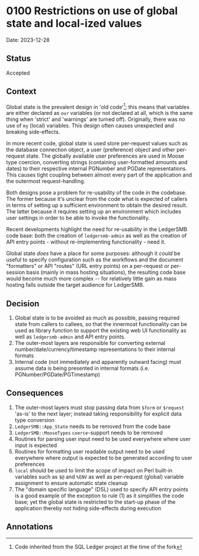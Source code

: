 # 0100 Restrictions on use of global state and local-ized values

Date: 2023-12-28

## Status

Accepted

## Context

Global state is the prevalent design in 'old code'[^1]; this means that
variables are either declared as `our` variables (or not declared at all,
which is the same thing when 'strict' and 'warnings' are turned off).
Originally, there was *no* use of `my` (local) variables.  This design
often causes unexpected and breaking side-effects.

In more recent code, global state is used store per-request values such
as the database connection object, a user (preference) object and other
per-request state.  The globally available user preferences are used in
Moose type coercion, converting strings (containing user-formatted
amounts and dates) to their respective internal PGNumber and PGDate
representations.  This causes tight coupling between almost every part
of the application and the outermost request-handling.

Both designs pose a problem for re-usability of the code in the codebase.
The former because it's unclear from the code what is expected of callers
in terms of setting up a sufficient environment to obtain the desired
result.  The latter because it requires setting up an environment which
includes user settings in order to be able to invoke the functionality.

Recent developments highlight the need for re-usability in the LedgerSMB
code base: both the creation of `ledgersmb-admin` as well as the creation
of API entry points - without re-implementing functionality - need it.

Global state *does* have a place for some purposes: although it *could* be
useful to specify configuration such as the workflows and the document
"formatters" or API "routes" (URL entry points) on a per-request or
per-session basis (mainly in mass hosting situations), the resulting code
base would become much more complex -- for relatively little gain as mass
hosting falls outside the target audience for LedgerSMB.

[^1]: Code inherited from the SQL Ledger project at the time of the fork

## Decision

 1. Global state is to be avoided as much as possible, passing required
    state from callers to callees, so that the innermost functionality
    can be used as library function to support the existing web UI
    functionality as well as `ledgersmb-admin` and API entry points.
 2. The outer-most layers are responsible for converting external
    number/date/currency/timestamp representations to their internal
    formats
 3. Internal code (not immediately and apparently outward facing) must
    assume data is being presented in internal formats (i.e.
    PGNumber/PGDate/PGTimestamp)

## Consequences

 1. The outer-most layers must stop passing data from `$form` or `$request`
    'as-is' to the next layer; instead taking responsibility for explicit
    data type conversion
 2. `LedgerSMB::App_State` needs to be removed from the code base
 3. `LedgerSMB::MooseTypes` `coerce`-support needs to be removed
 4. Routines for parsing user input need to be used everywhere where user
    input is expected
 5. Routines for formatting user readable output need to be used everywhere
    where output is expected to be generated according to user preferences
 6. `local` should be used to limit the scope of impact on Perl built-in
    variables such as `$@` and `%ENV` as well as per-request (global)
    variable assignment to ensure automatic state cleanup
 7. The "domain specific language" (DSL) used to specify API entry points
    is a good example of the exception to rule (1) as it simplifies the
    code base; yet the global state is restricted to the start-up phase
    of the application thereby not hiding side-effects during execution

## Annotations

